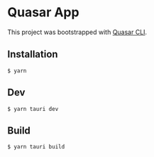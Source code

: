# Quasar App

This project was bootstrapped with [Quasar CLI](https://github.com/quasarframework/quasar/).

## Installation

```
$ yarn
```

## Dev

```
$ yarn tauri dev
```

## Build

```
$ yarn tauri build
```
